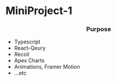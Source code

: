 # MiniProject-1
<h3 align="center"> Purpose </h3>
<ul>
    <li>Typescript</li>
    <li>React-Qeury</li>
    <li>Recoil</li>
    <li>Apex Charts</li>
    <li>Animations, Framer Motion</li>
    <li>...etc</li>
</ul>